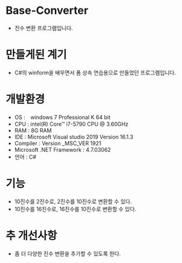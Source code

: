 # Base-Converter
- 진수 변환 프로그램입니다.

# 만들게된 계기
- C#의 winform을 배우면서 폼 상속 연습용으로 만들었던 프로그램입니다.

# 개발환경
- OS :　windows 7 Professional K 64 bit
- CPU : intel(R) Core™ i7-5790 CPU @ 3.60GHz
- RAM : 8G RAM
- IDE : Microsoft Visual studio 2019 Version 16.1.3
- Compiler : Version _MSC_VER 1921
- Microsoft .NET Framework : 4.7.03062
- 언어 : C#

# 기능
- 10진수를 2진수로, 2진수를 10진수로 변환할 수 있다.
- 10진수를 16진수로, 16진수를 10진수로 변환할 수 있다.

# 추 개선사항
- 좀 더 다양한 진수 변환을 추가할 수 있도록 한다.
